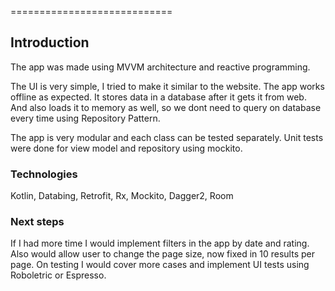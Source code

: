 
============================

Introduction
-------------

The app was made using MVVM architecture and reactive programming.

The UI is very simple, I tried to make it similar to the website.
The app works offline as expected. It stores data in a database after it gets it from web. And also loads it to memory as well, so we dont need to query on database every time using Repository Pattern.

The app is very modular and each class can be tested separately. Unit tests were done for view model and repository using mockito.



### Technologies
Kotlin, Databing, Retrofit, Rx, Mockito, Dagger2, Room

### Next steps
If I had more time I would implement filters in the app by date and rating.
Also would allow user to change the page size, now fixed in 10 results per page.
On testing I would cover more cases and implement UI tests using Roboletric or Espresso.
